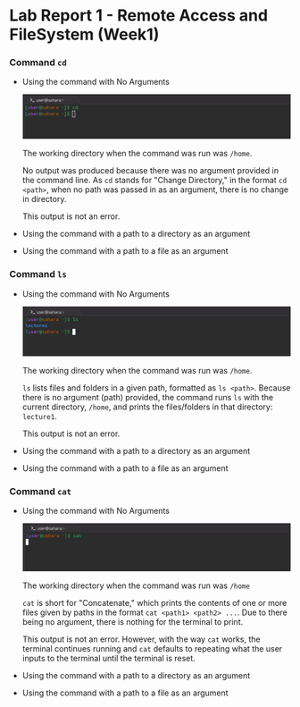 # Lab Report 1 - Remote Access and FileSystem (Week1)


### Command `cd`

* Using the command with No Arguments
  
  ![Image](cd-no-arg.jpg)

  The working directory when the command was run was `/home`.

  No output was produced because there was no argument provided in the command line. As `cd` stands for "Change Directory," in the  format `cd <path>`, when no path was passed in as an argument, there is no change in directory.

  This output is not an error.

* Using the command with a path to a directory as an argument

* Using the command with a path to a file as an argument

### Command `ls`

* Using the command with No Arguments

  ![Image](ls-no-arg.jpg)

  The working directory when the command was run was `/home`.

  `ls` lists files and folders in a given path, formatted as `ls <path>`. Because there is no argument (path) provided, the command runs `ls` with the current directory, `/home`, and prints the files/folders in that directory: `lecture1`.

  This output is not an error.

* Using the command with a path to a directory as an argument

* Using the command with a path to a file as an argument

### Command `cat`

* Using the command with No Arguments

  ![Image](cat-no-arg.jpg)

  The working directory when the command was run was `/home`

  `cat` is short for "Concatenate," which prints the contents of one or more files given by paths in the format `cat <path1> <path2> ...`. Due to there being no argument, there is nothing for the terminal to print.

  This output is not an error. However, with the way `cat` works, the terminal continues running and `cat` defaults to repeating what the user inputs to the terminal until the terminal is reset. 

* Using the command with a path to a directory as an argument

* Using the command with a path to a file as an argument
